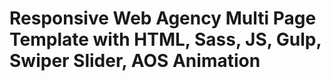 # Responsive Web Agency Multi Page Template with HTML, Sass, JS, Gulp, Swiper Slider, AOS Animation
